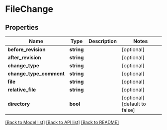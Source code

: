 # FileChange

## Properties
Name | Type | Description | Notes
------------ | ------------- | ------------- | -------------
**before_revision** | **string** |  | [optional] 
**after_revision** | **string** |  | [optional] 
**change_type** | **string** |  | [optional] 
**change_type_comment** | **string** |  | [optional] 
**file** | **string** |  | [optional] 
**relative_file** | **string** |  | [optional] 
**directory** | **bool** |  | [optional] [default to false]

[[Back to Model list]](../README.md#documentation-for-models) [[Back to API list]](../README.md#documentation-for-api-endpoints) [[Back to README]](../README.md)


